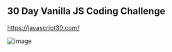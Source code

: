 ## 30 Day Vanilla JS Coding Challenge

https://javascript30.com/

![image](https://github.com/jeffhuang4704/CodingNotes/blob/master/2020_Q1/js30.png)